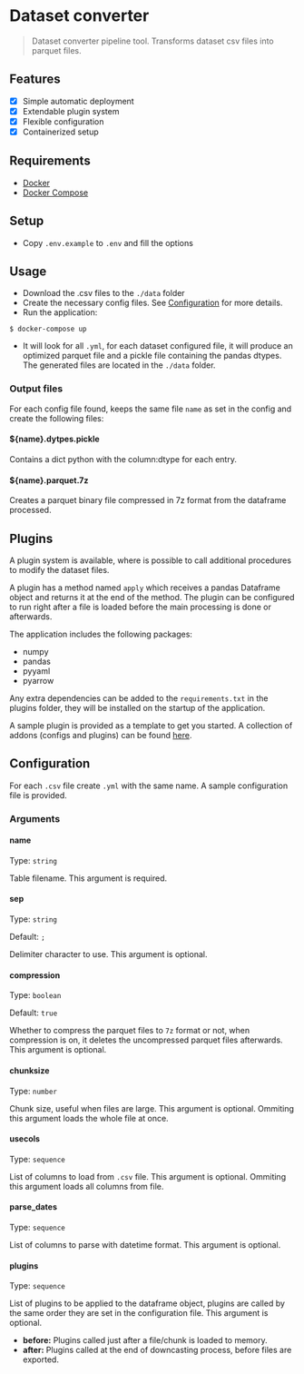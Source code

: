 # Dataset converter

> Dataset converter pipeline tool. Transforms dataset csv files into parquet files.

## Features

- [x] Simple automatic deployment
- [x] Extendable plugin system
- [x] Flexible configuration
- [x] Containerized setup

## Requirements

- [Docker](https://www.docker.com/get-started)
- [Docker Compose](https://docs.docker.com/compose/install/)

## Setup

- Copy `.env.example` to `.env` and fill the options

## Usage

- Download the .csv files to the `./data` folder
- Create the necessary config files. See [Configuration](#configuration) for more details.
- Run the application:
```shell
$ docker-compose up
```
- It will look for all `.yml`, for each dataset configured file, it will produce an optimized parquet file and a pickle file containing the pandas dtypes. The generated files are located in the `./data` folder.

### Output files
For each config file found, keeps the same file `name` as set in the config and create the following files:

#### ${name}.dytpes.pickle
Contains a dict python with the column:dtype for each entry.

#### ${name}.parquet.7z
Creates a parquet binary file compressed in 7z format from the dataframe processed.

## Plugins

A plugin system is available, where is possible to call additional procedures to modify the dataset files.

A plugin has a method named `apply` which receives a pandas Dataframe object and returns it at the end of the method. The plugin can be configured to run right after a file is loaded before the main processing is done or afterwards. 

The application includes the following packages:
- numpy
- pandas
- pyyaml
- pyarrow

Any extra dependencies can be added to the `requirements.txt` in the plugins folder, they will be installed on the startup of the application.

A sample plugin is provided as a template to get you started. A collection of addons (configs and plugins) can be found [here](https://github.com/greenhub-project/dataset-converter-addons).

## Configuration

For each `.csv` file create `.yml` with the same name. A sample configuration file is provided.

### Arguments

#### name

Type: `string`

Table filename. This argument is required.

#### sep

Type: `string`

Default: `;`

Delimiter character to use. This argument is optional.

#### compression

Type: `boolean`

Default: `true`

Whether to compress the parquet files to `7z` format or not, when compression is on, it deletes the uncompressed parquet files afterwards. This argument is optional.

#### chunksize

Type: `number`

Chunk size, useful when files are large. This argument is optional. Ommiting this argument loads the whole file at once.

#### usecols

Type: `sequence`

List of columns to load from `.csv` file. This argument is optional. Ommiting this argument loads all columns from file.

#### parse_dates

Type: `sequence`

List of columns to parse with datetime format. This argument is optional.

#### plugins

Type: `sequence`

List of plugins to be applied to the dataframe object, plugins are called by the same order they are set in the configuration file. This argument is optional.

- **before:** Plugins called just after a file/chunk is loaded to memory.
- **after:** Plugins called at the end of downcasting process, before files are exported.
